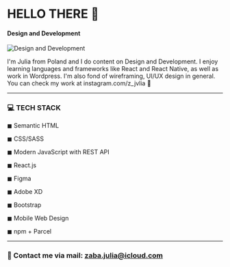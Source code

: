 #  HELLO THERE 👋
#### Design and Development
![Design and Development](https://scontent-frx5-1.xx.fbcdn.net/v/t1.15752-9/283352479_417707016607758_2863922619212609376_n.png?_nc_cat=100&ccb=1-7&_nc_sid=ae9488&_nc_ohc=0lIgN3bRrzIAX_93rnI&_nc_ht=scontent-frx5-1.xx&oh=03_AVL_BvYkYa7liSP0MbTjWHxcQmolzJumtiqoaOrqzx2h6Q&oe=62B55CEC)

I'm Julia from Poland and I do content on Design and Development. I enjoy learning languages and frameworks like React and React Native, as well as work in Wordpress. I'm also fond of wireframing, UI/UX design in general. You can check my work at instagram.com/z_jvlia 👀

_____________________________________________________________________

### 💻 TECH STACK

◼ Semantic HTML 

◼ CSS/SASS

◼ Modern JavaScript with REST API

◼ React.js 

◼ Figma 

◼ Adobe XD

◼ Bootstrap

◼ Mobile Web Design 

◼ npm + Parcel

_____________________________________________________________________

### 📩 Contact me via mail: zaba.julia@icloud.com  




